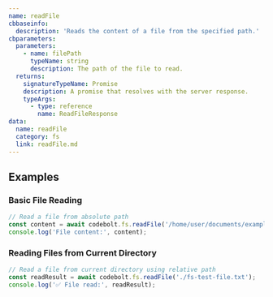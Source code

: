 ```yaml
---
name: readFile
cbbaseinfo:
  description: 'Reads the content of a file from the specified path.'
cbparameters:
  parameters:
    - name: filePath
      typeName: string
      description: The path of the file to read.
  returns:
    signatureTypeName: Promise
    description: A promise that resolves with the server response.
    typeArgs:
      - type: reference
        name: ReadFileResponse
data:
  name: readFile
  category: fs
  link: readFile.md
---
```

<CBBaseInfo/> 
<CBParameters/>

## Examples

### Basic File Reading

```js
// Read a file from absolute path
const content = await codebolt.fs.readFile('/home/user/documents/example.txt');
console.log('File content:', content);
```

### Reading Files from Current Directory

```js
// Read a file from current directory using relative path
const readResult = await codebolt.fs.readFile('./fs-test-file.txt');
console.log('✅ File read:', readResult);
```
